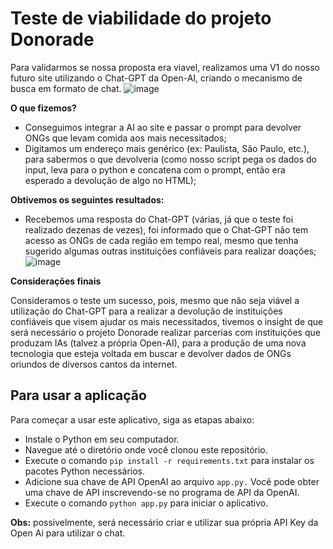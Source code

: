 # Teste de viabilidade do projeto Donorade
Para validarmos se nossa proposta era viavel, realizamos uma V1 do nosso futuro site utilizando o Chat-GPT da Open-AI, criando o mecanismo de busca em formato de chat.
![image](https://github.com/beandy-cyber/GLOBAL_SOLUTIONS-Proposta_de_solucao_do_problema_da_fome_usando_IA_generativa/assets/81839782/6d575bf2-d99b-4bcc-8159-7098951508c6)

**O que fizemos?**
- Conseguimos integrar a AI ao site e passar o prompt para devolver ONGs que levam comida aos mais necessitados;
- Digitamos um endereço mais genérico (ex: Paulista, São Paulo, etc.), para sabermos o que devolveria (como nosso script pega os dados do input, leva para o python e concatena com o prompt, então era esperado a devolução de algo no HTML);

**Obtivemos os seguintes resultados:**
- Recebemos uma resposta do Chat-GPT (várias, já que o teste foi realizado dezenas de vezes), foi informado que o Chat-GPT não tem acesso as ONGs de cada região em tempo real, mesmo que tenha sugerido algumas outras instituições confiáveis para realizar doações;
![image](https://github.com/beandy-cyber/GLOBAL_SOLUTIONS-Proposta_de_solucao_do_problema_da_fome_usando_IA_generativa/assets/81839782/f2ef71ff-be00-4b00-841a-3e57da974752)

**Considerações finais**

Consideramos o teste um sucesso, pois, mesmo que não seja viável a utilização do Chat-GPT para a realizar a devolução de instituições confiáveis que visem ajudar os mais necessitados, tivemos o insight de que será necessário o projeto Donorade realizar parcerias com instituições que produzam IAs (talvez a própria Open-AI), para a produção de uma nova tecnologia que esteja voltada em buscar e devolver dados de ONGs oriundos de diversos cantos da internet.


## Para usar a aplicação
Para começar a usar este aplicativo, siga as etapas abaixo:

- Instale o Python em seu computador.
- Navegue até o diretório onde você clonou este repositório.
- Execute o comando `pip install -r requirements.txt` para instalar os pacotes Python necessários.
- Adicione sua chave de API OpenAI ao arquivo `app.py.` Você pode obter uma chave de API inscrevendo-se no programa de API da OpenAI.
- Execute o comando `python app.py` para iniciar o aplicativo.

**Obs:** possivelmente, será necessário criar e utilizar sua própria API Key da Open Ai para utilizar o chat.
